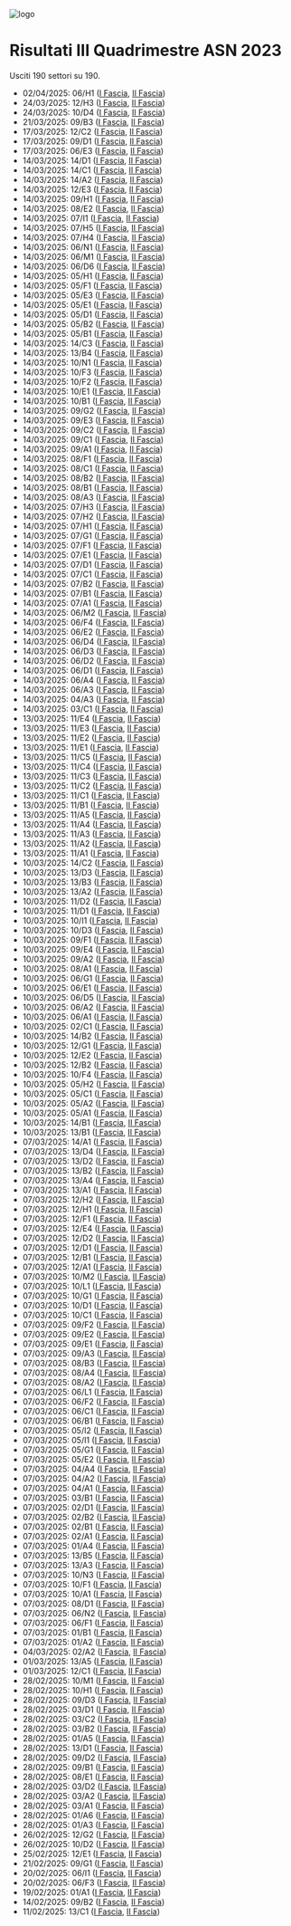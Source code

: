 ![logo](img/logo-2023.png)

# Risultati III Quadrimestre ASN 2023

Usciti 190 settori su 190.

- 02/04/2025: 06/H1 ([I Fascia](https://asn23.cineca.it/pubblico/miur/esito/06%252FH1/1/3), [II Fascia](https://asn23.cineca.it/pubblico/miur/esito/06%252FH1/2/3))
- 24/03/2025: 12/H3 ([I Fascia](https://asn23.cineca.it/pubblico/miur/esito/12%252FH3/1/3), [II Fascia](https://asn23.cineca.it/pubblico/miur/esito/12%252FH3/2/3))
- 24/03/2025: 10/D4 ([I Fascia](https://asn23.cineca.it/pubblico/miur/esito/10%252FD4/1/3), [II Fascia](https://asn23.cineca.it/pubblico/miur/esito/10%252FD4/2/3))
- 21/03/2025: 09/B3 ([I Fascia](https://asn23.cineca.it/pubblico/miur/esito/09%252FB3/1/3), [II Fascia](https://asn23.cineca.it/pubblico/miur/esito/09%252FB3/2/3))
- 17/03/2025: 12/C2 ([I Fascia](https://asn23.cineca.it/pubblico/miur/esito/12%252FC2/1/3), [II Fascia](https://asn23.cineca.it/pubblico/miur/esito/12%252FC2/2/3))
- 17/03/2025: 09/D1 ([I Fascia](https://asn23.cineca.it/pubblico/miur/esito/09%252FD1/1/3), [II Fascia](https://asn23.cineca.it/pubblico/miur/esito/09%252FD1/2/3))
- 17/03/2025: 06/E3 ([I Fascia](https://asn23.cineca.it/pubblico/miur/esito/06%252FE3/1/3), [II Fascia](https://asn23.cineca.it/pubblico/miur/esito/06%252FE3/2/3))
- 14/03/2025: 14/D1 ([I Fascia](https://asn23.cineca.it/pubblico/miur/esito/14%252FD1/1/3), [II Fascia](https://asn23.cineca.it/pubblico/miur/esito/14%252FD1/2/3))
- 14/03/2025: 14/C1 ([I Fascia](https://asn23.cineca.it/pubblico/miur/esito/14%252FC1/1/3), [II Fascia](https://asn23.cineca.it/pubblico/miur/esito/14%252FC1/2/3))
- 14/03/2025: 14/A2 ([I Fascia](https://asn23.cineca.it/pubblico/miur/esito/14%252FA2/1/3), [II Fascia](https://asn23.cineca.it/pubblico/miur/esito/14%252FA2/2/3))
- 14/03/2025: 12/E3 ([I Fascia](https://asn23.cineca.it/pubblico/miur/esito/12%252FE3/1/3), [II Fascia](https://asn23.cineca.it/pubblico/miur/esito/12%252FE3/2/3))
- 14/03/2025: 09/H1 ([I Fascia](https://asn23.cineca.it/pubblico/miur/esito/09%252FH1/1/3), [II Fascia](https://asn23.cineca.it/pubblico/miur/esito/09%252FH1/2/3))
- 14/03/2025: 08/E2 ([I Fascia](https://asn23.cineca.it/pubblico/miur/esito/08%252FE2/1/3), [II Fascia](https://asn23.cineca.it/pubblico/miur/esito/08%252FE2/2/3))
- 14/03/2025: 07/I1 ([I Fascia](https://asn23.cineca.it/pubblico/miur/esito/07%252FI1/1/3), [II Fascia](https://asn23.cineca.it/pubblico/miur/esito/07%252FI1/2/3))
- 14/03/2025: 07/H5 ([I Fascia](https://asn23.cineca.it/pubblico/miur/esito/07%252FH5/1/3), [II Fascia](https://asn23.cineca.it/pubblico/miur/esito/07%252FH5/2/3))
- 14/03/2025: 07/H4 ([I Fascia](https://asn23.cineca.it/pubblico/miur/esito/07%252FH4/1/3), [II Fascia](https://asn23.cineca.it/pubblico/miur/esito/07%252FH4/2/3))
- 14/03/2025: 06/N1 ([I Fascia](https://asn23.cineca.it/pubblico/miur/esito/06%252FN1/1/3), [II Fascia](https://asn23.cineca.it/pubblico/miur/esito/06%252FN1/2/3))
- 14/03/2025: 06/M1 ([I Fascia](https://asn23.cineca.it/pubblico/miur/esito/06%252FM1/1/3), [II Fascia](https://asn23.cineca.it/pubblico/miur/esito/06%252FM1/2/3))
- 14/03/2025: 06/D6 ([I Fascia](https://asn23.cineca.it/pubblico/miur/esito/06%252FD6/1/3), [II Fascia](https://asn23.cineca.it/pubblico/miur/esito/06%252FD6/2/3))
- 14/03/2025: 05/H1 ([I Fascia](https://asn23.cineca.it/pubblico/miur/esito/05%252FH1/1/3), [II Fascia](https://asn23.cineca.it/pubblico/miur/esito/05%252FH1/2/3))
- 14/03/2025: 05/F1 ([I Fascia](https://asn23.cineca.it/pubblico/miur/esito/05%252FF1/1/3), [II Fascia](https://asn23.cineca.it/pubblico/miur/esito/05%252FF1/2/3))
- 14/03/2025: 05/E3 ([I Fascia](https://asn23.cineca.it/pubblico/miur/esito/05%252FE3/1/3), [II Fascia](https://asn23.cineca.it/pubblico/miur/esito/05%252FE3/2/3))
- 14/03/2025: 05/E1 ([I Fascia](https://asn23.cineca.it/pubblico/miur/esito/05%252FE1/1/3), [II Fascia](https://asn23.cineca.it/pubblico/miur/esito/05%252FE1/2/3))
- 14/03/2025: 05/D1 ([I Fascia](https://asn23.cineca.it/pubblico/miur/esito/05%252FD1/1/3), [II Fascia](https://asn23.cineca.it/pubblico/miur/esito/05%252FD1/2/3))
- 14/03/2025: 05/B2 ([I Fascia](https://asn23.cineca.it/pubblico/miur/esito/05%252FB2/1/3), [II Fascia](https://asn23.cineca.it/pubblico/miur/esito/05%252FB2/2/3))
- 14/03/2025: 05/B1 ([I Fascia](https://asn23.cineca.it/pubblico/miur/esito/05%252FB1/1/3), [II Fascia](https://asn23.cineca.it/pubblico/miur/esito/05%252FB1/2/3))
- 14/03/2025: 14/C3 ([I Fascia](https://asn23.cineca.it/pubblico/miur/esito/14%252FC3/1/3), [II Fascia](https://asn23.cineca.it/pubblico/miur/esito/14%252FC3/2/3))
- 14/03/2025: 13/B4 ([I Fascia](https://asn23.cineca.it/pubblico/miur/esito/13%252FB4/1/3), [II Fascia](https://asn23.cineca.it/pubblico/miur/esito/13%252FB4/2/3))
- 14/03/2025: 10/N1 ([I Fascia](https://asn23.cineca.it/pubblico/miur/esito/10%252FN1/1/3), [II Fascia](https://asn23.cineca.it/pubblico/miur/esito/10%252FN1/2/3))
- 14/03/2025: 10/F3 ([I Fascia](https://asn23.cineca.it/pubblico/miur/esito/10%252FF3/1/3), [II Fascia](https://asn23.cineca.it/pubblico/miur/esito/10%252FF3/2/3))
- 14/03/2025: 10/F2 ([I Fascia](https://asn23.cineca.it/pubblico/miur/esito/10%252FF2/1/3), [II Fascia](https://asn23.cineca.it/pubblico/miur/esito/10%252FF2/2/3))
- 14/03/2025: 10/E1 ([I Fascia](https://asn23.cineca.it/pubblico/miur/esito/10%252FE1/1/3), [II Fascia](https://asn23.cineca.it/pubblico/miur/esito/10%252FE1/2/3))
- 14/03/2025: 10/B1 ([I Fascia](https://asn23.cineca.it/pubblico/miur/esito/10%252FB1/1/3), [II Fascia](https://asn23.cineca.it/pubblico/miur/esito/10%252FB1/2/3))
- 14/03/2025: 09/G2 ([I Fascia](https://asn23.cineca.it/pubblico/miur/esito/09%252FG2/1/3), [II Fascia](https://asn23.cineca.it/pubblico/miur/esito/09%252FG2/2/3))
- 14/03/2025: 09/E3 ([I Fascia](https://asn23.cineca.it/pubblico/miur/esito/09%252FE3/1/3), [II Fascia](https://asn23.cineca.it/pubblico/miur/esito/09%252FE3/2/3))
- 14/03/2025: 09/C2 ([I Fascia](https://asn23.cineca.it/pubblico/miur/esito/09%252FC2/1/3), [II Fascia](https://asn23.cineca.it/pubblico/miur/esito/09%252FC2/2/3))
- 14/03/2025: 09/C1 ([I Fascia](https://asn23.cineca.it/pubblico/miur/esito/09%252FC1/1/3), [II Fascia](https://asn23.cineca.it/pubblico/miur/esito/09%252FC1/2/3))
- 14/03/2025: 09/A1 ([I Fascia](https://asn23.cineca.it/pubblico/miur/esito/09%252FA1/1/3), [II Fascia](https://asn23.cineca.it/pubblico/miur/esito/09%252FA1/2/3))
- 14/03/2025: 08/F1 ([I Fascia](https://asn23.cineca.it/pubblico/miur/esito/08%252FF1/1/3), [II Fascia](https://asn23.cineca.it/pubblico/miur/esito/08%252FF1/2/3))
- 14/03/2025: 08/C1 ([I Fascia](https://asn23.cineca.it/pubblico/miur/esito/08%252FC1/1/3), [II Fascia](https://asn23.cineca.it/pubblico/miur/esito/08%252FC1/2/3))
- 14/03/2025: 08/B2 ([I Fascia](https://asn23.cineca.it/pubblico/miur/esito/08%252FB2/1/3), [II Fascia](https://asn23.cineca.it/pubblico/miur/esito/08%252FB2/2/3))
- 14/03/2025: 08/B1 ([I Fascia](https://asn23.cineca.it/pubblico/miur/esito/08%252FB1/1/3), [II Fascia](https://asn23.cineca.it/pubblico/miur/esito/08%252FB1/2/3))
- 14/03/2025: 08/A3 ([I Fascia](https://asn23.cineca.it/pubblico/miur/esito/08%252FA3/1/3), [II Fascia](https://asn23.cineca.it/pubblico/miur/esito/08%252FA3/2/3))
- 14/03/2025: 07/H3 ([I Fascia](https://asn23.cineca.it/pubblico/miur/esito/07%252FH3/1/3), [II Fascia](https://asn23.cineca.it/pubblico/miur/esito/07%252FH3/2/3))
- 14/03/2025: 07/H2 ([I Fascia](https://asn23.cineca.it/pubblico/miur/esito/07%252FH2/1/3), [II Fascia](https://asn23.cineca.it/pubblico/miur/esito/07%252FH2/2/3))
- 14/03/2025: 07/H1 ([I Fascia](https://asn23.cineca.it/pubblico/miur/esito/07%252FH1/1/3), [II Fascia](https://asn23.cineca.it/pubblico/miur/esito/07%252FH1/2/3))
- 14/03/2025: 07/G1 ([I Fascia](https://asn23.cineca.it/pubblico/miur/esito/07%252FG1/1/3), [II Fascia](https://asn23.cineca.it/pubblico/miur/esito/07%252FG1/2/3))
- 14/03/2025: 07/F1 ([I Fascia](https://asn23.cineca.it/pubblico/miur/esito/07%252FF1/1/3), [II Fascia](https://asn23.cineca.it/pubblico/miur/esito/07%252FF1/2/3))
- 14/03/2025: 07/E1 ([I Fascia](https://asn23.cineca.it/pubblico/miur/esito/07%252FE1/1/3), [II Fascia](https://asn23.cineca.it/pubblico/miur/esito/07%252FE1/2/3))
- 14/03/2025: 07/D1 ([I Fascia](https://asn23.cineca.it/pubblico/miur/esito/07%252FD1/1/3), [II Fascia](https://asn23.cineca.it/pubblico/miur/esito/07%252FD1/2/3))
- 14/03/2025: 07/C1 ([I Fascia](https://asn23.cineca.it/pubblico/miur/esito/07%252FC1/1/3), [II Fascia](https://asn23.cineca.it/pubblico/miur/esito/07%252FC1/2/3))
- 14/03/2025: 07/B2 ([I Fascia](https://asn23.cineca.it/pubblico/miur/esito/07%252FB2/1/3), [II Fascia](https://asn23.cineca.it/pubblico/miur/esito/07%252FB2/2/3))
- 14/03/2025: 07/B1 ([I Fascia](https://asn23.cineca.it/pubblico/miur/esito/07%252FB1/1/3), [II Fascia](https://asn23.cineca.it/pubblico/miur/esito/07%252FB1/2/3))
- 14/03/2025: 07/A1 ([I Fascia](https://asn23.cineca.it/pubblico/miur/esito/07%252FA1/1/3), [II Fascia](https://asn23.cineca.it/pubblico/miur/esito/07%252FA1/2/3))
- 14/03/2025: 06/M2 ([I Fascia](https://asn23.cineca.it/pubblico/miur/esito/06%252FM2/1/3), [II Fascia](https://asn23.cineca.it/pubblico/miur/esito/06%252FM2/2/3))
- 14/03/2025: 06/F4 ([I Fascia](https://asn23.cineca.it/pubblico/miur/esito/06%252FF4/1/3), [II Fascia](https://asn23.cineca.it/pubblico/miur/esito/06%252FF4/2/3))
- 14/03/2025: 06/E2 ([I Fascia](https://asn23.cineca.it/pubblico/miur/esito/06%252FE2/1/3), [II Fascia](https://asn23.cineca.it/pubblico/miur/esito/06%252FE2/2/3))
- 14/03/2025: 06/D4 ([I Fascia](https://asn23.cineca.it/pubblico/miur/esito/06%252FD4/1/3), [II Fascia](https://asn23.cineca.it/pubblico/miur/esito/06%252FD4/2/3))
- 14/03/2025: 06/D3 ([I Fascia](https://asn23.cineca.it/pubblico/miur/esito/06%252FD3/1/3), [II Fascia](https://asn23.cineca.it/pubblico/miur/esito/06%252FD3/2/3))
- 14/03/2025: 06/D2 ([I Fascia](https://asn23.cineca.it/pubblico/miur/esito/06%252FD2/1/3), [II Fascia](https://asn23.cineca.it/pubblico/miur/esito/06%252FD2/2/3))
- 14/03/2025: 06/D1 ([I Fascia](https://asn23.cineca.it/pubblico/miur/esito/06%252FD1/1/3), [II Fascia](https://asn23.cineca.it/pubblico/miur/esito/06%252FD1/2/3))
- 14/03/2025: 06/A4 ([I Fascia](https://asn23.cineca.it/pubblico/miur/esito/06%252FA4/1/3), [II Fascia](https://asn23.cineca.it/pubblico/miur/esito/06%252FA4/2/3))
- 14/03/2025: 06/A3 ([I Fascia](https://asn23.cineca.it/pubblico/miur/esito/06%252FA3/1/3), [II Fascia](https://asn23.cineca.it/pubblico/miur/esito/06%252FA3/2/3))
- 14/03/2025: 04/A3 ([I Fascia](https://asn23.cineca.it/pubblico/miur/esito/04%252FA3/1/3), [II Fascia](https://asn23.cineca.it/pubblico/miur/esito/04%252FA3/2/3))
- 14/03/2025: 03/C1 ([I Fascia](https://asn23.cineca.it/pubblico/miur/esito/03%252FC1/1/3), [II Fascia](https://asn23.cineca.it/pubblico/miur/esito/03%252FC1/2/3))
- 13/03/2025: 11/E4 ([I Fascia](https://asn23.cineca.it/pubblico/miur/esito/11%252FE4/1/3), [II Fascia](https://asn23.cineca.it/pubblico/miur/esito/11%252FE4/2/3))
- 13/03/2025: 11/E3 ([I Fascia](https://asn23.cineca.it/pubblico/miur/esito/11%252FE3/1/3), [II Fascia](https://asn23.cineca.it/pubblico/miur/esito/11%252FE3/2/3))
- 13/03/2025: 11/E2 ([I Fascia](https://asn23.cineca.it/pubblico/miur/esito/11%252FE2/1/3), [II Fascia](https://asn23.cineca.it/pubblico/miur/esito/11%252FE2/2/3))
- 13/03/2025: 11/E1 ([I Fascia](https://asn23.cineca.it/pubblico/miur/esito/11%252FE1/1/3), [II Fascia](https://asn23.cineca.it/pubblico/miur/esito/11%252FE1/2/3))
- 13/03/2025: 11/C5 ([I Fascia](https://asn23.cineca.it/pubblico/miur/esito/11%252FC5/1/3), [II Fascia](https://asn23.cineca.it/pubblico/miur/esito/11%252FC5/2/3))
- 13/03/2025: 11/C4 ([I Fascia](https://asn23.cineca.it/pubblico/miur/esito/11%252FC4/1/3), [II Fascia](https://asn23.cineca.it/pubblico/miur/esito/11%252FC4/2/3))
- 13/03/2025: 11/C3 ([I Fascia](https://asn23.cineca.it/pubblico/miur/esito/11%252FC3/1/3), [II Fascia](https://asn23.cineca.it/pubblico/miur/esito/11%252FC3/2/3))
- 13/03/2025: 11/C2 ([I Fascia](https://asn23.cineca.it/pubblico/miur/esito/11%252FC2/1/3), [II Fascia](https://asn23.cineca.it/pubblico/miur/esito/11%252FC2/2/3))
- 13/03/2025: 11/C1 ([I Fascia](https://asn23.cineca.it/pubblico/miur/esito/11%252FC1/1/3), [II Fascia](https://asn23.cineca.it/pubblico/miur/esito/11%252FC1/2/3))
- 13/03/2025: 11/B1 ([I Fascia](https://asn23.cineca.it/pubblico/miur/esito/11%252FB1/1/3), [II Fascia](https://asn23.cineca.it/pubblico/miur/esito/11%252FB1/2/3))
- 13/03/2025: 11/A5 ([I Fascia](https://asn23.cineca.it/pubblico/miur/esito/11%252FA5/1/3), [II Fascia](https://asn23.cineca.it/pubblico/miur/esito/11%252FA5/2/3))
- 13/03/2025: 11/A4 ([I Fascia](https://asn23.cineca.it/pubblico/miur/esito/11%252FA4/1/3), [II Fascia](https://asn23.cineca.it/pubblico/miur/esito/11%252FA4/2/3))
- 13/03/2025: 11/A3 ([I Fascia](https://asn23.cineca.it/pubblico/miur/esito/11%252FA3/1/3), [II Fascia](https://asn23.cineca.it/pubblico/miur/esito/11%252FA3/2/3))
- 13/03/2025: 11/A2 ([I Fascia](https://asn23.cineca.it/pubblico/miur/esito/11%252FA2/1/3), [II Fascia](https://asn23.cineca.it/pubblico/miur/esito/11%252FA2/2/3))
- 13/03/2025: 11/A1 ([I Fascia](https://asn23.cineca.it/pubblico/miur/esito/11%252FA1/1/3), [II Fascia](https://asn23.cineca.it/pubblico/miur/esito/11%252FA1/2/3))
- 10/03/2025: 14/C2 ([I Fascia](https://asn23.cineca.it/pubblico/miur/esito/14%252FC2/1/3), [II Fascia](https://asn23.cineca.it/pubblico/miur/esito/14%252FC2/2/3))
- 10/03/2025: 13/D3 ([I Fascia](https://asn23.cineca.it/pubblico/miur/esito/13%252FD3/1/3), [II Fascia](https://asn23.cineca.it/pubblico/miur/esito/13%252FD3/2/3))
- 10/03/2025: 13/B3 ([I Fascia](https://asn23.cineca.it/pubblico/miur/esito/13%252FB3/1/3), [II Fascia](https://asn23.cineca.it/pubblico/miur/esito/13%252FB3/2/3))
- 10/03/2025: 13/A2 ([I Fascia](https://asn23.cineca.it/pubblico/miur/esito/13%252FA2/1/3), [II Fascia](https://asn23.cineca.it/pubblico/miur/esito/13%252FA2/2/3))
- 10/03/2025: 11/D2 ([I Fascia](https://asn23.cineca.it/pubblico/miur/esito/11%252FD2/1/3), [II Fascia](https://asn23.cineca.it/pubblico/miur/esito/11%252FD2/2/3))
- 10/03/2025: 11/D1 ([I Fascia](https://asn23.cineca.it/pubblico/miur/esito/11%252FD1/1/3), [II Fascia](https://asn23.cineca.it/pubblico/miur/esito/11%252FD1/2/3))
- 10/03/2025: 10/I1 ([I Fascia](https://asn23.cineca.it/pubblico/miur/esito/10%252FI1/1/3), [II Fascia](https://asn23.cineca.it/pubblico/miur/esito/10%252FI1/2/3))
- 10/03/2025: 10/D3 ([I Fascia](https://asn23.cineca.it/pubblico/miur/esito/10%252FD3/1/3), [II Fascia](https://asn23.cineca.it/pubblico/miur/esito/10%252FD3/2/3))
- 10/03/2025: 09/F1 ([I Fascia](https://asn23.cineca.it/pubblico/miur/esito/09%252FF1/1/3), [II Fascia](https://asn23.cineca.it/pubblico/miur/esito/09%252FF1/2/3))
- 10/03/2025: 09/E4 ([I Fascia](https://asn23.cineca.it/pubblico/miur/esito/09%252FE4/1/3), [II Fascia](https://asn23.cineca.it/pubblico/miur/esito/09%252FE4/2/3))
- 10/03/2025: 09/A2 ([I Fascia](https://asn23.cineca.it/pubblico/miur/esito/09%252FA2/1/3), [II Fascia](https://asn23.cineca.it/pubblico/miur/esito/09%252FA2/2/3))
- 10/03/2025: 08/A1 ([I Fascia](https://asn23.cineca.it/pubblico/miur/esito/08%252FA1/1/3), [II Fascia](https://asn23.cineca.it/pubblico/miur/esito/08%252FA1/2/3))
- 10/03/2025: 06/G1 ([I Fascia](https://asn23.cineca.it/pubblico/miur/esito/06%252FG1/1/3), [II Fascia](https://asn23.cineca.it/pubblico/miur/esito/06%252FG1/2/3))
- 10/03/2025: 06/E1 ([I Fascia](https://asn23.cineca.it/pubblico/miur/esito/06%252FE1/1/3), [II Fascia](https://asn23.cineca.it/pubblico/miur/esito/06%252FE1/2/3))
- 10/03/2025: 06/D5 ([I Fascia](https://asn23.cineca.it/pubblico/miur/esito/06%252FD5/1/3), [II Fascia](https://asn23.cineca.it/pubblico/miur/esito/06%252FD5/2/3))
- 10/03/2025: 06/A2 ([I Fascia](https://asn23.cineca.it/pubblico/miur/esito/06%252FA2/1/3), [II Fascia](https://asn23.cineca.it/pubblico/miur/esito/06%252FA2/2/3))
- 10/03/2025: 06/A1 ([I Fascia](https://asn23.cineca.it/pubblico/miur/esito/06%252FA1/1/3), [II Fascia](https://asn23.cineca.it/pubblico/miur/esito/06%252FA1/2/3))
- 10/03/2025: 02/C1 ([I Fascia](https://asn23.cineca.it/pubblico/miur/esito/02%252FC1/1/3), [II Fascia](https://asn23.cineca.it/pubblico/miur/esito/02%252FC1/2/3))
- 10/03/2025: 14/B2 ([I Fascia](https://asn23.cineca.it/pubblico/miur/esito/14%252FB2/1/3), [II Fascia](https://asn23.cineca.it/pubblico/miur/esito/14%252FB2/2/3))
- 10/03/2025: 12/G1 ([I Fascia](https://asn23.cineca.it/pubblico/miur/esito/12%252FG1/1/3), [II Fascia](https://asn23.cineca.it/pubblico/miur/esito/12%252FG1/2/3))
- 10/03/2025: 12/E2 ([I Fascia](https://asn23.cineca.it/pubblico/miur/esito/12%252FE2/1/3), [II Fascia](https://asn23.cineca.it/pubblico/miur/esito/12%252FE2/2/3))
- 10/03/2025: 12/B2 ([I Fascia](https://asn23.cineca.it/pubblico/miur/esito/12%252FB2/1/3), [II Fascia](https://asn23.cineca.it/pubblico/miur/esito/12%252FB2/2/3))
- 10/03/2025: 10/F4 ([I Fascia](https://asn23.cineca.it/pubblico/miur/esito/10%252FF4/1/3), [II Fascia](https://asn23.cineca.it/pubblico/miur/esito/10%252FF4/2/3))
- 10/03/2025: 05/H2 ([I Fascia](https://asn23.cineca.it/pubblico/miur/esito/05%252FH2/1/3), [II Fascia](https://asn23.cineca.it/pubblico/miur/esito/05%252FH2/2/3))
- 10/03/2025: 05/C1 ([I Fascia](https://asn23.cineca.it/pubblico/miur/esito/05%252FC1/1/3), [II Fascia](https://asn23.cineca.it/pubblico/miur/esito/05%252FC1/2/3))
- 10/03/2025: 05/A2 ([I Fascia](https://asn23.cineca.it/pubblico/miur/esito/05%252FA2/1/3), [II Fascia](https://asn23.cineca.it/pubblico/miur/esito/05%252FA2/2/3))
- 10/03/2025: 05/A1 ([I Fascia](https://asn23.cineca.it/pubblico/miur/esito/05%252FA1/1/3), [II Fascia](https://asn23.cineca.it/pubblico/miur/esito/05%252FA1/2/3))
- 10/03/2025: 14/B1 ([I Fascia](https://asn23.cineca.it/pubblico/miur/esito/14%252FB1/1/3), [II Fascia](https://asn23.cineca.it/pubblico/miur/esito/14%252FB1/2/3))
- 10/03/2025: 13/B1 ([I Fascia](https://asn23.cineca.it/pubblico/miur/esito/13%252FB1/1/3), [II Fascia](https://asn23.cineca.it/pubblico/miur/esito/13%252FB1/2/3))
- 07/03/2025: 14/A1 ([I Fascia](https://asn23.cineca.it/pubblico/miur/esito/14%252FA1/1/3), [II Fascia](https://asn23.cineca.it/pubblico/miur/esito/14%252FA1/2/3))
- 07/03/2025: 13/D4 ([I Fascia](https://asn23.cineca.it/pubblico/miur/esito/13%252FD4/1/3), [II Fascia](https://asn23.cineca.it/pubblico/miur/esito/13%252FD4/2/3))
- 07/03/2025: 13/D2 ([I Fascia](https://asn23.cineca.it/pubblico/miur/esito/13%252FD2/1/3), [II Fascia](https://asn23.cineca.it/pubblico/miur/esito/13%252FD2/2/3))
- 07/03/2025: 13/B2 ([I Fascia](https://asn23.cineca.it/pubblico/miur/esito/13%252FB2/1/3), [II Fascia](https://asn23.cineca.it/pubblico/miur/esito/13%252FB2/2/3))
- 07/03/2025: 13/A4 ([I Fascia](https://asn23.cineca.it/pubblico/miur/esito/13%252FA4/1/3), [II Fascia](https://asn23.cineca.it/pubblico/miur/esito/13%252FA4/2/3))
- 07/03/2025: 13/A1 ([I Fascia](https://asn23.cineca.it/pubblico/miur/esito/13%252FA1/1/3), [II Fascia](https://asn23.cineca.it/pubblico/miur/esito/13%252FA1/2/3))
- 07/03/2025: 12/H2 ([I Fascia](https://asn23.cineca.it/pubblico/miur/esito/12%252FH2/1/3), [II Fascia](https://asn23.cineca.it/pubblico/miur/esito/12%252FH2/2/3))
- 07/03/2025: 12/H1 ([I Fascia](https://asn23.cineca.it/pubblico/miur/esito/12%252FH1/1/3), [II Fascia](https://asn23.cineca.it/pubblico/miur/esito/12%252FH1/2/3))
- 07/03/2025: 12/F1 ([I Fascia](https://asn23.cineca.it/pubblico/miur/esito/12%252FF1/1/3), [II Fascia](https://asn23.cineca.it/pubblico/miur/esito/12%252FF1/2/3))
- 07/03/2025: 12/E4 ([I Fascia](https://asn23.cineca.it/pubblico/miur/esito/12%252FE4/1/3), [II Fascia](https://asn23.cineca.it/pubblico/miur/esito/12%252FE4/2/3))
- 07/03/2025: 12/D2 ([I Fascia](https://asn23.cineca.it/pubblico/miur/esito/12%252FD2/1/3), [II Fascia](https://asn23.cineca.it/pubblico/miur/esito/12%252FD2/2/3))
- 07/03/2025: 12/D1 ([I Fascia](https://asn23.cineca.it/pubblico/miur/esito/12%252FD1/1/3), [II Fascia](https://asn23.cineca.it/pubblico/miur/esito/12%252FD1/2/3))
- 07/03/2025: 12/B1 ([I Fascia](https://asn23.cineca.it/pubblico/miur/esito/12%252FB1/1/3), [II Fascia](https://asn23.cineca.it/pubblico/miur/esito/12%252FB1/2/3))
- 07/03/2025: 12/A1 ([I Fascia](https://asn23.cineca.it/pubblico/miur/esito/12%252FA1/1/3), [II Fascia](https://asn23.cineca.it/pubblico/miur/esito/12%252FA1/2/3))
- 07/03/2025: 10/M2 ([I Fascia](https://asn23.cineca.it/pubblico/miur/esito/10%252FM2/1/3), [II Fascia](https://asn23.cineca.it/pubblico/miur/esito/10%252FM2/2/3))
- 07/03/2025: 10/L1 ([I Fascia](https://asn23.cineca.it/pubblico/miur/esito/10%252FL1/1/3), [II Fascia](https://asn23.cineca.it/pubblico/miur/esito/10%252FL1/2/3))
- 07/03/2025: 10/G1 ([I Fascia](https://asn23.cineca.it/pubblico/miur/esito/10%252FG1/1/3), [II Fascia](https://asn23.cineca.it/pubblico/miur/esito/10%252FG1/2/3))
- 07/03/2025: 10/D1 ([I Fascia](https://asn23.cineca.it/pubblico/miur/esito/10%252FD1/1/3), [II Fascia](https://asn23.cineca.it/pubblico/miur/esito/10%252FD1/2/3))
- 07/03/2025: 10/C1 ([I Fascia](https://asn23.cineca.it/pubblico/miur/esito/10%252FC1/1/3), [II Fascia](https://asn23.cineca.it/pubblico/miur/esito/10%252FC1/2/3))
- 07/03/2025: 09/F2 ([I Fascia](https://asn23.cineca.it/pubblico/miur/esito/09%252FF2/1/3), [II Fascia](https://asn23.cineca.it/pubblico/miur/esito/09%252FF2/2/3))
- 07/03/2025: 09/E2 ([I Fascia](https://asn23.cineca.it/pubblico/miur/esito/09%252FE2/1/3), [II Fascia](https://asn23.cineca.it/pubblico/miur/esito/09%252FE2/2/3))
- 07/03/2025: 09/E1 ([I Fascia](https://asn23.cineca.it/pubblico/miur/esito/09%252FE1/1/3), [II Fascia](https://asn23.cineca.it/pubblico/miur/esito/09%252FE1/2/3))
- 07/03/2025: 09/A3 ([I Fascia](https://asn23.cineca.it/pubblico/miur/esito/09%252FA3/1/3), [II Fascia](https://asn23.cineca.it/pubblico/miur/esito/09%252FA3/2/3))
- 07/03/2025: 08/B3 ([I Fascia](https://asn23.cineca.it/pubblico/miur/esito/08%252FB3/1/3), [II Fascia](https://asn23.cineca.it/pubblico/miur/esito/08%252FB3/2/3))
- 07/03/2025: 08/A4 ([I Fascia](https://asn23.cineca.it/pubblico/miur/esito/08%252FA4/1/3), [II Fascia](https://asn23.cineca.it/pubblico/miur/esito/08%252FA4/2/3))
- 07/03/2025: 08/A2 ([I Fascia](https://asn23.cineca.it/pubblico/miur/esito/08%252FA2/1/3), [II Fascia](https://asn23.cineca.it/pubblico/miur/esito/08%252FA2/2/3))
- 07/03/2025: 06/L1 ([I Fascia](https://asn23.cineca.it/pubblico/miur/esito/06%252FL1/1/3), [II Fascia](https://asn23.cineca.it/pubblico/miur/esito/06%252FL1/2/3))
- 07/03/2025: 06/F2 ([I Fascia](https://asn23.cineca.it/pubblico/miur/esito/06%252FF2/1/3), [II Fascia](https://asn23.cineca.it/pubblico/miur/esito/06%252FF2/2/3))
- 07/03/2025: 06/C1 ([I Fascia](https://asn23.cineca.it/pubblico/miur/esito/06%252FC1/1/3), [II Fascia](https://asn23.cineca.it/pubblico/miur/esito/06%252FC1/2/3))
- 07/03/2025: 06/B1 ([I Fascia](https://asn23.cineca.it/pubblico/miur/esito/06%252FB1/1/3), [II Fascia](https://asn23.cineca.it/pubblico/miur/esito/06%252FB1/2/3))
- 07/03/2025: 05/I2 ([I Fascia](https://asn23.cineca.it/pubblico/miur/esito/05%252FI2/1/3), [II Fascia](https://asn23.cineca.it/pubblico/miur/esito/05%252FI2/2/3))
- 07/03/2025: 05/I1 ([I Fascia](https://asn23.cineca.it/pubblico/miur/esito/05%252FI1/1/3), [II Fascia](https://asn23.cineca.it/pubblico/miur/esito/05%252FI1/2/3))
- 07/03/2025: 05/G1 ([I Fascia](https://asn23.cineca.it/pubblico/miur/esito/05%252FG1/1/3), [II Fascia](https://asn23.cineca.it/pubblico/miur/esito/05%252FG1/2/3))
- 07/03/2025: 05/E2 ([I Fascia](https://asn23.cineca.it/pubblico/miur/esito/05%252FE2/1/3), [II Fascia](https://asn23.cineca.it/pubblico/miur/esito/05%252FE2/2/3))
- 07/03/2025: 04/A4 ([I Fascia](https://asn23.cineca.it/pubblico/miur/esito/04%252FA4/1/3), [II Fascia](https://asn23.cineca.it/pubblico/miur/esito/04%252FA4/2/3))
- 07/03/2025: 04/A2 ([I Fascia](https://asn23.cineca.it/pubblico/miur/esito/04%252FA2/1/3), [II Fascia](https://asn23.cineca.it/pubblico/miur/esito/04%252FA2/2/3))
- 07/03/2025: 04/A1 ([I Fascia](https://asn23.cineca.it/pubblico/miur/esito/04%252FA1/1/3), [II Fascia](https://asn23.cineca.it/pubblico/miur/esito/04%252FA1/2/3))
- 07/03/2025: 03/B1 ([I Fascia](https://asn23.cineca.it/pubblico/miur/esito/03%252FB1/1/3), [II Fascia](https://asn23.cineca.it/pubblico/miur/esito/03%252FB1/2/3))
- 07/03/2025: 02/D1 ([I Fascia](https://asn23.cineca.it/pubblico/miur/esito/02%252FD1/1/3), [II Fascia](https://asn23.cineca.it/pubblico/miur/esito/02%252FD1/2/3))
- 07/03/2025: 02/B2 ([I Fascia](https://asn23.cineca.it/pubblico/miur/esito/02%252FB2/1/3), [II Fascia](https://asn23.cineca.it/pubblico/miur/esito/02%252FB2/2/3))
- 07/03/2025: 02/B1 ([I Fascia](https://asn23.cineca.it/pubblico/miur/esito/02%252FB1/1/3), [II Fascia](https://asn23.cineca.it/pubblico/miur/esito/02%252FB1/2/3))
- 07/03/2025: 02/A1 ([I Fascia](https://asn23.cineca.it/pubblico/miur/esito/02%252FA1/1/3), [II Fascia](https://asn23.cineca.it/pubblico/miur/esito/02%252FA1/2/3))
- 07/03/2025: 01/A4 ([I Fascia](https://asn23.cineca.it/pubblico/miur/esito/01%252FA4/1/3), [II Fascia](https://asn23.cineca.it/pubblico/miur/esito/01%252FA4/2/3))
- 07/03/2025: 13/B5 ([I Fascia](https://asn23.cineca.it/pubblico/miur/esito/13%252FB5/1/3), [II Fascia](https://asn23.cineca.it/pubblico/miur/esito/13%252FB5/2/3))
- 07/03/2025: 13/A3 ([I Fascia](https://asn23.cineca.it/pubblico/miur/esito/13%252FA3/1/3), [II Fascia](https://asn23.cineca.it/pubblico/miur/esito/13%252FA3/2/3))
- 07/03/2025: 10/N3 ([I Fascia](https://asn23.cineca.it/pubblico/miur/esito/10%252FN3/1/3), [II Fascia](https://asn23.cineca.it/pubblico/miur/esito/10%252FN3/2/3))
- 07/03/2025: 10/F1 ([I Fascia](https://asn23.cineca.it/pubblico/miur/esito/10%252FF1/1/3), [II Fascia](https://asn23.cineca.it/pubblico/miur/esito/10%252FF1/2/3))
- 07/03/2025: 10/A1 ([I Fascia](https://asn23.cineca.it/pubblico/miur/esito/10%252FA1/1/3), [II Fascia](https://asn23.cineca.it/pubblico/miur/esito/10%252FA1/2/3))
- 07/03/2025: 08/D1 ([I Fascia](https://asn23.cineca.it/pubblico/miur/esito/08%252FD1/1/3), [II Fascia](https://asn23.cineca.it/pubblico/miur/esito/08%252FD1/2/3))
- 07/03/2025: 06/N2 ([I Fascia](https://asn23.cineca.it/pubblico/miur/esito/06%252FN2/1/3), [II Fascia](https://asn23.cineca.it/pubblico/miur/esito/06%252FN2/2/3))
- 07/03/2025: 06/F1 ([I Fascia](https://asn23.cineca.it/pubblico/miur/esito/06%252FF1/1/3), [II Fascia](https://asn23.cineca.it/pubblico/miur/esito/06%252FF1/2/3))
- 07/03/2025: 01/B1 ([I Fascia](https://asn23.cineca.it/pubblico/miur/esito/01%252FB1/1/3), [II Fascia](https://asn23.cineca.it/pubblico/miur/esito/01%252FB1/2/3))
- 07/03/2025: 01/A2 ([I Fascia](https://asn23.cineca.it/pubblico/miur/esito/01%252FA2/1/3), [II Fascia](https://asn23.cineca.it/pubblico/miur/esito/01%252FA2/2/3))
- 04/03/2025: 02/A2 ([I Fascia](https://asn23.cineca.it/pubblico/miur/esito/02%252FA2/1/3), [II Fascia](https://asn23.cineca.it/pubblico/miur/esito/02%252FA2/2/3))
- 01/03/2025: 13/A5 ([I Fascia](https://asn23.cineca.it/pubblico/miur/esito/13%252FA5/1/3), [II Fascia](https://asn23.cineca.it/pubblico/miur/esito/13%252FA5/2/3))
- 01/03/2025: 12/C1 ([I Fascia](https://asn23.cineca.it/pubblico/miur/esito/12%252FC1/1/3), [II Fascia](https://asn23.cineca.it/pubblico/miur/esito/12%252FC1/2/3))
- 28/02/2025: 10/M1 ([I Fascia](https://asn23.cineca.it/pubblico/miur/esito/10%252FM1/1/3), [II Fascia](https://asn23.cineca.it/pubblico/miur/esito/10%252FM1/2/3))
- 28/02/2025: 10/H1 ([I Fascia](https://asn23.cineca.it/pubblico/miur/esito/10%252FH1/1/3), [II Fascia](https://asn23.cineca.it/pubblico/miur/esito/10%252FH1/2/3))
- 28/02/2025: 09/D3 ([I Fascia](https://asn23.cineca.it/pubblico/miur/esito/09%252FD3/1/3), [II Fascia](https://asn23.cineca.it/pubblico/miur/esito/09%252FD3/2/3))
- 28/02/2025: 03/D1 ([I Fascia](https://asn23.cineca.it/pubblico/miur/esito/03%252FD1/1/3), [II Fascia](https://asn23.cineca.it/pubblico/miur/esito/03%252FD1/2/3))
- 28/02/2025: 03/C2 ([I Fascia](https://asn23.cineca.it/pubblico/miur/esito/03%252FC2/1/3), [II Fascia](https://asn23.cineca.it/pubblico/miur/esito/03%252FC2/2/3))
- 28/02/2025: 03/B2 ([I Fascia](https://asn23.cineca.it/pubblico/miur/esito/03%252FB2/1/3), [II Fascia](https://asn23.cineca.it/pubblico/miur/esito/03%252FB2/2/3))
- 28/02/2025: 01/A5 ([I Fascia](https://asn23.cineca.it/pubblico/miur/esito/01%252FA5/1/3), [II Fascia](https://asn23.cineca.it/pubblico/miur/esito/01%252FA5/2/3))
- 28/02/2025: 13/D1 ([I Fascia](https://asn23.cineca.it/pubblico/miur/esito/13%252FD1/1/3), [II Fascia](https://asn23.cineca.it/pubblico/miur/esito/13%252FD1/2/3))
- 28/02/2025: 09/D2 ([I Fascia](https://asn23.cineca.it/pubblico/miur/esito/09%252FD2/1/3), [II Fascia](https://asn23.cineca.it/pubblico/miur/esito/09%252FD2/2/3))
- 28/02/2025: 09/B1 ([I Fascia](https://asn23.cineca.it/pubblico/miur/esito/09%252FB1/1/3), [II Fascia](https://asn23.cineca.it/pubblico/miur/esito/09%252FB1/2/3))
- 28/02/2025: 08/E1 ([I Fascia](https://asn23.cineca.it/pubblico/miur/esito/08%252FE1/1/3), [II Fascia](https://asn23.cineca.it/pubblico/miur/esito/08%252FE1/2/3))
- 28/02/2025: 03/D2 ([I Fascia](https://asn23.cineca.it/pubblico/miur/esito/03%252FD2/1/3), [II Fascia](https://asn23.cineca.it/pubblico/miur/esito/03%252FD2/2/3))
- 28/02/2025: 03/A2 ([I Fascia](https://asn23.cineca.it/pubblico/miur/esito/03%252FA2/1/3), [II Fascia](https://asn23.cineca.it/pubblico/miur/esito/03%252FA2/2/3))
- 28/02/2025: 03/A1 ([I Fascia](https://asn23.cineca.it/pubblico/miur/esito/03%252FA1/1/3), [II Fascia](https://asn23.cineca.it/pubblico/miur/esito/03%252FA1/2/3))
- 28/02/2025: 01/A6 ([I Fascia](https://asn23.cineca.it/pubblico/miur/esito/01%252FA6/1/3), [II Fascia](https://asn23.cineca.it/pubblico/miur/esito/01%252FA6/2/3))
- 28/02/2025: 01/A3 ([I Fascia](https://asn23.cineca.it/pubblico/miur/esito/01%252FA3/1/3), [II Fascia](https://asn23.cineca.it/pubblico/miur/esito/01%252FA3/2/3))
- 26/02/2025: 12/G2 ([I Fascia](https://asn23.cineca.it/pubblico/miur/esito/12%252FG2/1/3), [II Fascia](https://asn23.cineca.it/pubblico/miur/esito/12%252FG2/2/3))
- 26/02/2025: 10/D2 ([I Fascia](https://asn23.cineca.it/pubblico/miur/esito/10%252FD2/1/3), [II Fascia](https://asn23.cineca.it/pubblico/miur/esito/10%252FD2/2/3))
- 25/02/2025: 12/E1 ([I Fascia](https://asn23.cineca.it/pubblico/miur/esito/12%252FE1/1/3), [II Fascia](https://asn23.cineca.it/pubblico/miur/esito/12%252FE1/2/3))
- 21/02/2025: 09/G1 ([I Fascia](https://asn23.cineca.it/pubblico/miur/esito/09%252FG1/1/3), [II Fascia](https://asn23.cineca.it/pubblico/miur/esito/09%252FG1/2/3))
- 20/02/2025: 06/I1 ([I Fascia](https://asn23.cineca.it/pubblico/miur/esito/06%252FI1/1/3), [II Fascia](https://asn23.cineca.it/pubblico/miur/esito/06%252FI1/2/3))
- 20/02/2025: 06/F3 ([I Fascia](https://asn23.cineca.it/pubblico/miur/esito/06%252FF3/1/3), [II Fascia](https://asn23.cineca.it/pubblico/miur/esito/06%252FF3/2/3))
- 19/02/2025: 01/A1 ([I Fascia](https://asn23.cineca.it/pubblico/miur/esito/01%252FA1/1/3), [II Fascia](https://asn23.cineca.it/pubblico/miur/esito/01%252FA1/2/3))
- 14/02/2025: 09/B2 ([I Fascia](https://asn23.cineca.it/pubblico/miur/esito/09%252FB2/1/3), [II Fascia](https://asn23.cineca.it/pubblico/miur/esito/09%252FB2/2/3))
- 11/02/2025: 13/C1 ([I Fascia](https://asn23.cineca.it/pubblico/miur/esito/13%252FC1/1/3), [II Fascia](https://asn23.cineca.it/pubblico/miur/esito/13%252FC1/2/3))
